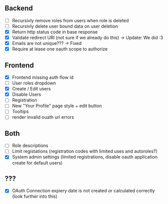 ## Backend

- [ ] Recursivly remove roles from users when role is deleted
- [ ] Recursivly delete user bound data on user deletion
- [x] Return http status code in base response
- [x] Validate redirect URI (not sure if we already do this) -> Update: We did :3
- [x] Emails are not unique??? -> Fixed
- [x] Require at lease one oauth scope to authorize

## Frontend

- [x] Frontend missing auth flow id
- [ ] User roles dropdown
- [x] Create / Edit users
- [x] Disable Users
- [ ] Registration
- [ ] New "Your Profile" page style + edit button
- [ ] Tooltips
- [ ] render invalid ouath url errors

## Both

- [ ] Role descriptions
- [ ] Limit registations (registration codes with limited uses and autoroles?)
- [x] System admin settings (limited registrations, disable oauth application create for default users)

## ???

- [x] OAuth Connection expiery date is not created or calculated correctly (look further into this)
